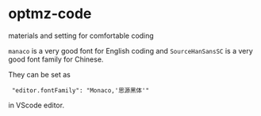 # optmz-code
materials and setting for comfortable coding

`manaco` is a very good font for English coding and `SourceHanSansSC` is a very good font family for Chinese.

They can be set as

```
 "editor.fontFamily": "Monaco,'思源黑体'"
 ```

 in VScode editor.
 
 
